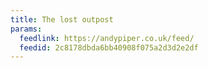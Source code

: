 ```yaml
---
title: The lost outpost
params:
  feedlink: https://andypiper.co.uk/feed/
  feedid: 2c8178dbda6bb40908f075a2d3d2e2df
---
```

